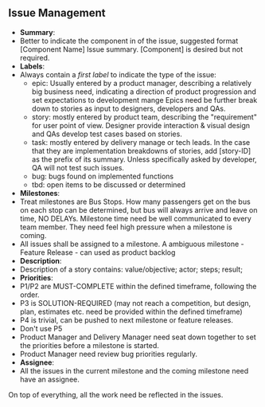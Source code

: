 ## Issue Management

* **Summary**: 
 * Better to indicate the component in of the issue, suggested format [Component Name] Issue summary.  [Component] is desired but not required.
* **Labels**: 
 * Always contain a _first label_ to indicate the type of the issue:
   * epic: Usually entered by a product manager, describing a relatively big business need, indicating a direction of product progression and set expectations to development mange  Epics need be further break down to stories as input to designers, developers and QAs. 
   * story: mostly entered by product team, describing the "requirement" for user point of view. Designer provide interaction & visual design and  QAs develop test cases based on stories. 
   * task: mostly entered by delivery manage or tech leads. In the case that they are implementation breakdowns of stories, add [story-ID] as the prefix of its summary. Unless specifically asked by developer,  QA will not test such issues.
   * bug: bugs found on implemented functions
   * tbd: open items to be discussed or determined
* **Milestones**:
 * Treat milestones are Bus Stops. How many passengers get on the bus on each stop can be determined, but bus will always arrive and leave on time, NO DELAYs.  Milestone time need be well communicated to every team member.  They need feel high pressure when a milestone is coming.
 * All issues shall be assigned to a milestone.  A ambiguous milestone - Feature Release - can used as product backlog
* **Description**:
 * Description of a story contains: value/objective; actor; steps; result;
* **Priorities**:
 * P1/P2 are MUST-COMPLETE within the defined timeframe, following the order.
 * P3 is SOLUTION-REQUIRED (may not reach a competition, but design, plan, estimates etc. need be provided within the defined timeframe)
 * P4 is trivial, can be pushed to next milestone or feature releases.
 * Don't use P5
 * Product Manager and Delivery Manager need seat down together to set the priorities before a milestone is started.
 * Product Manager need review bug priorities regularly.
* **Assignee**:
 * All the issues in the current milestone and the coming milestone need have an assignee.

On top of everything,  all the work need be reflected in the issues.
